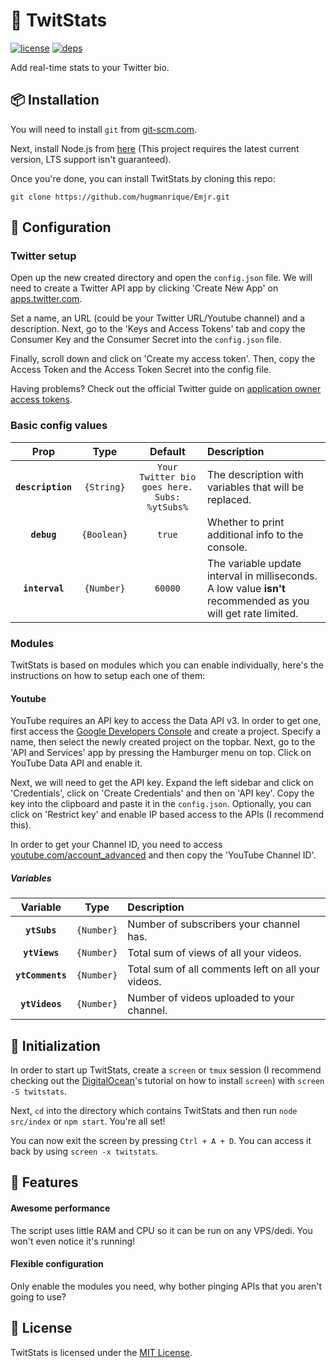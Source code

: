 # 🐝 TwitStats
[![license][license]][LICENSE]
[![deps][deps]][deps-url]

Add real-time stats to your Twitter bio.

## 📦 Installation

You will need to install `git` from [git-scm.com](https://git-scm.com/downloads).

Next, install Node.js from [here](https://nodejs.org/en/download/current/) (This project requires the latest current version, LTS support isn't guaranteed).

Once you're done, you can install TwitStats by cloning this repo:

```
git clone https://github.com/hugmanrique/Emjr.git
```

## 📐 Configuration

### Twitter setup

Open up the new created directory and open the `config.json` file. We will need to create a Twitter API app by clicking 'Create New App' on [apps.twitter.com](https://apps.twitter.com/).

Set a name, an URL (could be your Twitter URL/Youtube channel) and a description. Next, go to the 'Keys and Access Tokens' tab and copy the Consumer Key and the Consumer Secret into the `config.json` file.

Finally, scroll down and click on 'Create my access token'. Then, copy the Access Token and the Access Token Secret into the config file.

Having problems? Check out the official Twitter guide on [application owner access tokens](https://dev.twitter.com/oauth/overview/application-owner-access-tokens).

### Basic config values

| Prop              | Type        | Default                                      | Description                                                                                                   |
| :---------------: | :---------: | :------------------------------------------: | :------------------------------------------------------------------------------------------------------------ |
| **`description`** | `{String}`  | `Your Twitter bio goes here. Subs: %ytSubs%` | The description with variables that will be replaced.                                                         |
| **`debug`**       | `{Boolean}` | `true`                                       | Whether to print additional info to the console.                                                              |
| **`interval`**    | `{Number}`  | `60000`                                      | The variable update interval in milliseconds. A low value **isn't** recommended as you will get rate limited. |

### Modules

TwitStats is based on modules which you can enable individually, here's the instructions on how to setup each one of them:

#### Youtube

YouTube requires an API key to access the Data API v3. In order to get one, first access the [Google Developers Console](https://console.developers.google.com/projectcreate?) and create a project. Specify a name, then select the newly created project on the topbar. Next, go to the 'API and Services' app by pressing the Hamburger menu on top. Click on YouTube Data API and enable it.

Next, we will need to get the API key. Expand the left sidebar and click on 'Credentials', click on 'Create Credentials' and then on 'API key'. Copy the key into the clipboard and paste it in the `config.json`. Optionally, you can click on 'Restrict key' and enable IP based access to the APIs (I recommend this).

In order to get your Channel ID, you need to access [youtube.com/account_advanced](https://www.youtube.com/account_advanced) and then copy the 'YouTube Channel ID'.

##### Variables

| Variable         | Type       | Description                                        |
| :--------------: | :--------: | :------------------------------------------------- |
| **`ytSubs`**     | `{Number}` | Number of subscribers your channel has.            |
| **`ytViews`**    | `{Number}` | Total sum of views of all your videos.             |
| **`ytComments`** | `{Number}` | Total sum of all comments left on all your videos. |
| **`ytVideos`**   | `{Number}` | Number of videos uploaded to your channel.         |

## 🏓 Initialization

In order to start up TwitStats, create a `screen` or `tmux` session (I recommend checking out the [DigitalOcean](https://www.digitalocean.com/community/tutorials/how-to-install-and-use-screen-on-an-ubuntu-cloud-server)'s tutorial on how to install `screen`) with `screen -S twitstats`.

Next, `cd` into the directory which contains TwitStats and then run `node src/index` or `npm start`. You're all set!

You can now exit the screen by pressing `Ctrl + A + D`. You can access it back by using `screen -x twitstats`.

## 💯 Features

#### Awesome performance
The script uses little RAM and CPU so it can be run on any VPS/dedi. You won't even notice it's running!

#### Flexible configuration
Only enable the modules you need, why bother pinging APIs that you aren't going to use?

## 📖 License

TwitStats is licensed under the [MIT License](LICENSE).


[deps]: https://david-dm.org/hugmanrique/TwitStats.svg
[deps-url]: https://david-dm.org/hugmanrique/TwitStats
[license]: https://img.shields.io/github/license/hugmanrique/TwitStats.svg